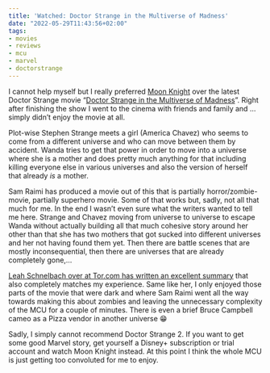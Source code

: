 ```yaml
---
title: 'Watched: Doctor Strange in the Multiverse of Madness'
date: "2022-05-29T11:43:56+02:00"
tags:
- movies
- reviews
- mcu
- marvel
- doctorstrange
---
```


I cannot help myself but I really preferred [Moon Knight](https://en.wikipedia.org/wiki/Moon_Knight_(TV_series)) over the latest Doctor Strange movie “[Doctor Strange in the Multiverse of Madness](https://en.wikipedia.org/wiki/Doctor_Strange_in_the_Multiverse_of_Madness)”. Right after finishing the show I went to the cinema with friends and family and … simply didn’t enjoy the movie at all.

Plot-wise Stephen Strange meets a girl (America Chavez) who seems to come from a different universe and who can move between them by accident. Wanda tries to get that power in order to move into a universe where she is a mother and does pretty much anything for that including killing everyone else in various universes and also the version of herself that already *is* a mother.

Sam Raimi has produced a movie out of this that is partially horror/zombie-movie, partially superhero movie. Some of that works but, sadly, not all that much for me. In the end I wasn’t even sure what the writers wanted to tell me here. Strange and Chavez moving from universe to universe to escape Wanda without actually building all that much cohesive story around her other than that she has two mothers that got sucked into different universes and her not having found them yet. Then there are battle scenes that are mostly inconsequential, then there are universes that are already completely gone,…

[Leah Schnelbach over at Tor.com has written an excellent summary](https://www.tor.com/2022/05/09/doctor-strange-multiverse-of-madness-movie-review/) that also completely matches my experience. Same like her, I only enjoyed those parts of the movie that were dark and where Sam Raimi went all the way towards making this about zombies and leaving the unnecessary complexity of the MCU for a couple of minutes. There is even a brief Bruce Campbell cameo as a Pizza vendor in another universe 😁

Sadly, I simply cannot recommend Doctor Strange 2. If you want to get some good Marvel story, get yourself a Disney+ subscription or trial account and watch Moon Knight instead. At this point I think the whole MCU is just getting too convoluted for me to enjoy.
